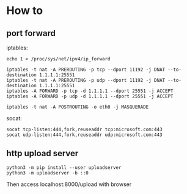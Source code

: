 # How to

## port forward

iptables:

```
echo 1 > /proc/sys/net/ipv4/ip_forward

iptables -t nat -A PREROUTING -p tcp --dport 11192 -j DNAT --to-destination 1.1.1.1:25551
iptables -t nat -A PREROUTING -p udp --dport 11192 -j DNAT --to-destination 1.1.1.1:25551
iptables -A FORWARD -p tcp -d 1.1.1.1 --dport 25551 -j ACCEPT
iptables -A FORWARD -p udp -d 1.1.1.1 --dport 25551 -j ACCEPT

iptables -t nat -A POSTROUTING -o eth0 -j MASQUERADE
```

socat:

```
socat tcp-listen:444,fork,reuseaddr tcp:microsoft.com:443
socat udp-listen:444,fork,reuseaddr udp:microsoft.com:443
```

## http upload server

```
python3 -m pip install --user uploadserver
python3 -m uploadserver -b ::0
```
Then access localhost:8000/upload with browser
